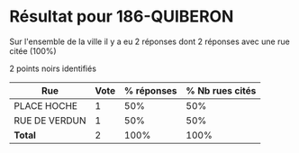 # Résultat pour 186-QUIBERON

Sur l'ensemble de la ville il y a eu 2 réponses dont 2 réponses avec une rue citée (100%)

2 points noirs identifiés

| Rue | Vote | % réponses | % Nb rues cités|
|-----|------|------------|----------------|
| PLACE HOCHE | 1 | 50% | 50%|
| RUE DE VERDUN | 1 | 50% | 50%|
| **Total** | 2 | 100% | 100%|
